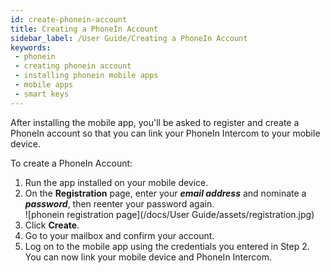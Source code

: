 ```yaml
---
id: create-phonein-account
title: Creating a PhoneIn Account
sidebar_label: /User Guide/Creating a PhoneIn Account
keywords:
 - phonein
 - creating phonein account
 - installing phonein mobile apps
 - mobile apps
 - smart keys
---
```


After installing the mobile app, you'll be asked to register and create a PhoneIn account so that you can link your PhoneIn Intercom to your mobile device.

To create a PhoneIn Account:

1. Run the app installed on your mobile device.
1. On the **Registration** page, enter your ***email address*** and nominate a ***password***, then reenter your password again.  
![phonein registration page](/docs/User Guide/assets/registration.jpg)  
1. Click **Create**.
1. Go to your mailbox and confirm your account. 
1. Log on to the mobile app using the credentials you entered in Step 2. You can now link your mobile device and PhoneIn Intercom. 
